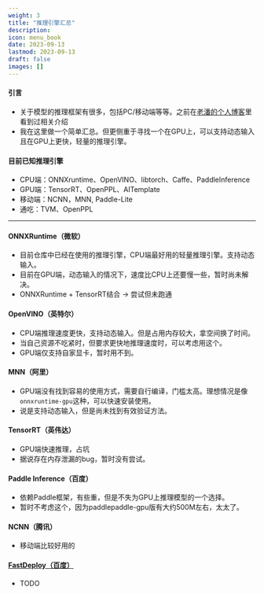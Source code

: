 ```yaml
---
weight: 3
title: "推理引擎汇总"
description:
icon: menu_book
date: 2023-09-13
lastmod: 2023-09-13
draft: false
images: []
---
```


#### 引言
- 关于模型的推理框架有很多，包括PC/移动端等等。之前在[老潘的个人博客](https://ai.oldpan.me/t/topic/24)里看到过相关介绍
- 我在这里做一个简单汇总。但更侧重于寻找一个在GPU上，可以支持动态输入且在GPU上更快，轻量的推理引擎。

#### 目前已知推理引擎
- CPU端：ONNXruntime、OpenVINO、libtorch、Caffe、PaddleInference
- GPU端：TensorRT、OpenPPL、AITemplate
- 移动端：NCNN，MNN, Paddle-Lite
- 通吃：TVM、OpenPPL

---

#### ONNXRuntime（微软）
- 目前仓库中已经在使用的推理引擎，CPU端最好用的轻量推理引擎。支持动态输入。
- 目前在GPU端，动态输入的情况下，速度比CPU上还要慢一些，暂时尚未解决。
- ONNXRuntime + TensorRT结合 → 尝试但未跑通

#### OpenVINO（英特尔）
- CPU端推理速度更快，支持动态输入。但是占用内存较大，拿空间换了时间。
- 当自己资源不吃紧时，但要求更快地推理速度时，可以考虑用这个。
- GPU端仅支持自家显卡，暂时用不到。

#### MNN（阿里）
- GPU端没有找到容易的使用方式，需要自行编译，门槛太高。理想情况是像`onnxruntime-gpu`这种，可以快速安装使用。
- 说是支持动态输入，但是尚未找到有效验证方法。

#### TensorRT（英伟达）
- GPU端快速推理，占坑
- 据说存在内存泄漏的bug，暂时没有尝试。

#### Paddle Inference（百度）
- 依赖Paddle框架，有些重，但是不失为GPU上推理模型的一个选择。
- 暂时不考虑这个，因为paddlepaddle-gpu版有大约500M左右，太太了。

#### NCNN（腾讯）
- 移动端比较好用的

#### [FastDeploy（百度）](https://github.com/PaddlePaddle/FastDeploy)
- TODO